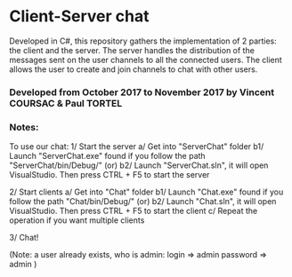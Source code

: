 # Client-Server chat
Developed in C#, this repository gathers the implementation of 2 parties: the client and the server.
The server handles the distribution of the messages sent on the user channels to all the connected users.
The client allows the user to create and join channels to chat with other users.

### Developed from October 2017 to November 2017 by Vincent COURSAC & Paul TORTEL

### Notes:
To use our chat:
1/ Start the server
	a/ Get into "ServerChat" folder
	b1/ Launch "ServerChat.exe" found if you follow the path "ServerChat/bin/Debug/"
   (or) b2/ Launch "ServerChat.sln", it will open VisualStudio. Then press CTRL + F5 to start the server

2/ Start clients
	a/ Get into "Chat" folder
	b1/ Launch "Chat.exe" found if you follow the path "Chat/bin/Debug/"
   (or) b2/ Launch "Chat.sln", it will open VisualStudio. Then press CTRL + F5 to start the client
	c/ Repeat the operation if you want multiple clients

3/ Chat!

(Note: a user already exists, who is admin:
	login => admin
	password => admin
)
